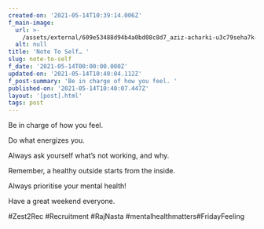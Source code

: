 ```yaml
---
created-on: '2021-05-14T10:39:14.006Z'
f_main-image:
  url: >-
    /assets/external/609e53488d94b4a0bd08c8d7_aziz-acharki-u3c79seha7k-unsplash.jpg
  alt: null
title: 'Note To Self… '
slug: note-to-self
f_date: '2021-05-14T00:00:00.000Z'
updated-on: '2021-05-14T10:40:04.112Z'
f_post-summary: 'Be in charge of how you feel. '
published-on: '2021-05-14T10:40:07.447Z'
layout: '[post].html'
tags: post
---
```


Be in charge of how you feel.

Do what energizes you.

Always ask yourself what’s not working, and why.

Remember, a healthy outside starts from the inside.

Always prioritise your mental health!

Have a great weekend everyone.

#Zest2Rec #Recruitment #RajNasta #mentalhealthmatters#FridayFeeling

‍
